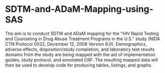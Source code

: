 # SDTM-and-ADaM-Mapping-using-SAS

The aim is to conduct SDTM and ADaM mapping for the "HIV Rapid Testing and Counseling in Drug Abuse Treatment Programs in the U.S." study (NIDA CTN Protocol 0032, December 12, 2008 Version 8.0). Demographics, adverse effects, disposition/study completion, and laboratory test results domains from the study are being mapped with the aid of implementation guides, study protocol, and annotated CRF. The resulting mapped data will then be used to develop code for producing tables, listings, and graphs.
